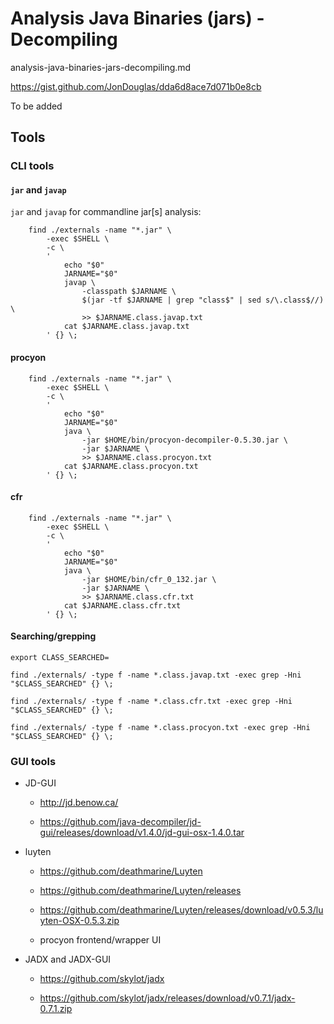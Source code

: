 # Analysis Java Binaries (jars) - Decompiling

analysis-java-binaries-jars-decompiling.md

https://gist.github.com/JonDouglas/dda6d8ace7d071b0e8cb

To be added

## Tools


### CLI tools

#### `jar` and `javap`

`jar` and `javap` for commandline jar[s] analysis:

```
    find ./externals -name "*.jar" \
	    -exec $SHELL \
        -c \
        ' 
            echo "$0"
            JARNAME="$0"
            javap \
                -classpath $JARNAME \
                $(jar -tf $JARNAME | grep "class$" | sed s/\.class$//) \
                >> $JARNAME.class.javap.txt
            cat $JARNAME.class.javap.txt
        ' {} \;
```

#### procyon

```
    find ./externals -name "*.jar" \
	    -exec $SHELL \
        -c \
        ' 
            echo "$0"
            JARNAME="$0"
            java \
                -jar $HOME/bin/procyon-decompiler-0.5.30.jar \
                -jar $JARNAME \
                >> $JARNAME.class.procyon.txt
            cat $JARNAME.class.procyon.txt
        ' {} \;
```

#### cfr

```
    find ./externals -name "*.jar" \
	    -exec $SHELL \
        -c \
        ' 
            echo "$0"
            JARNAME="$0"
            java \
                -jar $HOME/bin/cfr_0_132.jar \
                -jar $JARNAME \
                >> $JARNAME.class.cfr.txt
            cat $JARNAME.class.cfr.txt
        ' {} \;
```

#### Searching/grepping

```
export CLASS_SEARCHED=
```

```
find ./externals/ -type f -name *.class.javap.txt -exec grep -Hni "$CLASS_SEARCHED" {} \;
```

```
find ./externals/ -type f -name *.class.cfr.txt -exec grep -Hni "$CLASS_SEARCHED" {} \;
```

```
find ./externals/ -type f -name *.class.procyon.txt -exec grep -Hni "$CLASS_SEARCHED" {} \;
```


### GUI tools

*	JD-GUI

	*	http://jd.benow.ca/
	
	*	https://github.com/java-decompiler/jd-gui/releases/download/v1.4.0/jd-gui-osx-1.4.0.tar
	
*	luyten

	*	https://github.com/deathmarine/Luyten
	
	*	https://github.com/deathmarine/Luyten/releases
	
	*	https://github.com/deathmarine/Luyten/releases/download/v0.5.3/luyten-OSX-0.5.3.zip
	
    *   procyon frontend/wrapper UI

*	JADX and JADX-GUI

	*	https://github.com/skylot/jadx

	*	https://github.com/skylot/jadx/releases/download/v0.7.1/jadx-0.7.1.zip



